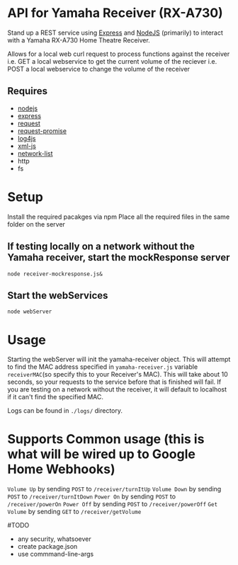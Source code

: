 # API for Yamaha Receiver (RX-A730)
Stand up a REST service using [Express](https://expressjs.com/) and [NodeJS](https://nodejs.org/en/) (primarily) to interact with a Yamaha RX-A730 Home Theatre Receiver.

Allows for a local web curl request to process functions against the receiver
i.e. GET a local webservice to get the current volume of the reciever
i.e. POST a local webservice to change the volume of the receiver

## Requires
* [nodejs](https://nodejs.org/en/download/package-manager/)
* [express](https://www.npmjs.com/package/express)
* [request](https://www.npmjs.com/package/request)
* [request-promise](https://www.npmjs.com/package/request-promise)
* [log4js](https://www.npmjs.com/package/log4js)
* [xml-js](https://www.npmjs.com/package/xml-js)
* [network-list](https://www.npmjs.com/package/network-list)
* http
* fs

# Setup
Install the required pacakges via npm
Place all the required files in the same folder on the server

## If testing locally on a network without the Yamaha receiver, start the mockResponse server
    node receiver-mockresponse.js&
## Start the webServices
    node webServer

# Usage
Starting the webServer will init the yamaha-receiver object. This will attempt to find the MAC address specified  in `yamaha-receiver.js` variable `receiverMAC`(so specify this to your Receiver's MAC). This will take about 10 seconds, so your requests to the service before that is finished will fail. If you are testing on a network without the receiver, it will default to localhost if it can't find the specified MAC.

Logs can be found in `./logs/` directory.

# Supports Common usage (this is what will be wired up to Google Home Webhooks)
`Volume Up` by sending `POST` to `/receiver/turnItUp`
`Volume Down` by sending `POST` to `/receiver/turnItDown`
`Power On` by sending `POST` to `/receiver/powerOn`
`Power Off` by sending `POST` to `/receiver/powerOff`
`Get Volume` by sending `GET` to `/receiver/getVolume`

#TODO
* any security, whatsoever
* create package.json
* use commmand-line-args